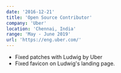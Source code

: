 ```yaml
---
date: '2016-12-21'
title: 'Open Source Contributor'
company: 'Uber'
location: 'Chennai, India'
range: 'May - June 2019'
url: 'https://eng.uber.com/'
---
```


- Fixed patches with Ludwig by Uber
- Fixed favicon on Ludwig's landing page.
